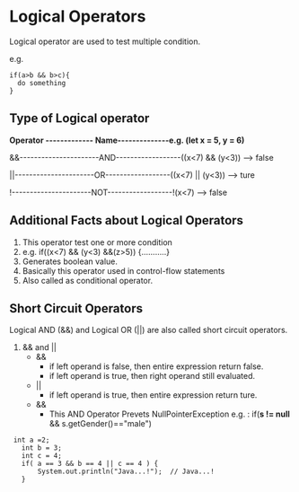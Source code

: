 # Logical Operators

Logical operator are used to test multiple condition. 

e.g. 
```
if(a>b && b>c){
  do something
}
```

## Type of Logical operator
  
  **Operator ------------- Name--------------e.g. (let x = 5, y = 6)**
 
 &&----------------------AND------------------((x<7) && (y<3)) --> false
 
 ||----------------------OR------------------((x<7) || (y<3)) --> ture
 
 !----------------------NOT------------------!(x<7) --> false
 
  
 ## Additional Facts about Logical Operators
 
 1. This operator test one or more condition 
 2. e.g. if((x<7) && (y<3) &&(z>5)) {...........}
 3. Generates boolean value.
 4. Basically this operator used in control-flow statements
 5. Also called as conditional operator.
  
## Short Circuit Operators

Logical AND (&&) and Logical OR (||) are also called short circuit operators.

1. && and || 
    - && 
        - if left operand is false, then entire expression return false.
        - if left operand is true, then right operand still evaluated.
    - ||
        - if left operand is true, then entire expression return ture.
    -  && 
        - This AND Operator Prevets NullPointerException 
          e.g. : if(**s != null** && s.getGender()=="male")
      
 ```
  int a =2;
	int b = 3;
	int c = 4;
	if( a == 3 && b == 4 || c == 4 ) {
		System.out.println("Java...!");  // Java...!
	}
  ```
